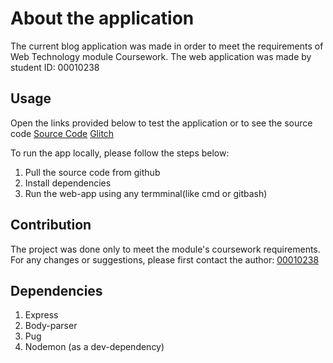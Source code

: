# About the application

The current blog application was made in order to meet the requirements of Web Technology module Coursework. The web application was made by student ID: 00010238

## Usage

Open the links provided below to test the application or to see the source code
[Source Code](https://github.com/00010238/WebTechCW2_10238)
[Glitch](https://vigorous-cuboid-tv.glitch.me/)

To run the app locally, please follow the steps below:

1) Pull the source code from github
2) Install dependencies
3) Run the web-app using any termminal(like cmd or gitbash)

## Contribution

The project was done only to meet the module's coursework requirements. 
For any changes or suggestions, please first contact the author: [00010238](mailto:mrx7617@gmail.com) 

## Dependencies

1) Express
2) Body-parser
3) Pug
4) Nodemon (as a dev-dependency)